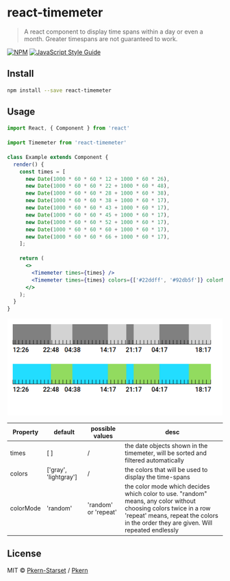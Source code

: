 # react-timemeter

> A react component to display time spans within a day or even a month. Greater timespans are not guaranteed to work.

[![NPM](https://img.shields.io/npm/v/react-timemeter.svg)](https://www.npmjs.com/package/react-timemeter) [![JavaScript Style Guide](https://img.shields.io/badge/code_style-standard-brightgreen.svg)](https://standardjs.com)

## Install

```bash
npm install --save react-timemeter
```

## Usage

```jsx
import React, { Component } from 'react'

import Timemeter from 'react-timemeter'

class Example extends Component {
  render() {
    const times = [
      new Date(1000 * 60 * 60 * 12 + 1000 * 60 * 26),
      new Date(1000 * 60 * 60 * 22 + 1000 * 60 * 48),
      new Date(1000 * 60 * 60 * 28 + 1000 * 60 * 38),
      new Date(1000 * 60 * 60 * 38 + 1000 * 60 * 17),
      new Date(1000 * 60 * 60 * 43 + 1000 * 60 * 17),
      new Date(1000 * 60 * 60 * 45 + 1000 * 60 * 17),
      new Date(1000 * 60 * 60 * 52 + 1000 * 60 * 17),
      new Date(1000 * 60 * 60 * 60 + 1000 * 60 * 17),
      new Date(1000 * 60 * 60 * 66 + 1000 * 60 * 17),
    ];

    return (
      <>
        <Timemeter times={times} />
        <Timemeter times={times} colors={['#22ddff', '#92db5f']} colorMode={'repeat'}/>
      </>
    );
  }
}
```

![img of the react-timemeter](https://github.com/Pkern-Starset/react-timemeter/blob/master/example/images/react-timemeter.png?raw=true "example from above")

| Property | default | possible values |  desc |
| --- | --- | --- | --- |
| times | [ ] | / | the date objects shown in the timemeter, will be sorted and filtered automatically |
| colors | ['gray', 'lightgray'] | / | the colors that will be used to display the time-spans |
| colorMode | 'random' | 'random' or 'repeat' | the color mode which decides which color to use. "random" means, any color without choosing colors twice in a row <br> 'repeat' means, repeat the colors in the order they are given. Will repeated endlessly


## License

MIT © [Pkern-Starset](https://github.com/Pkern-Starset) / [Pkern](https://gitlab.com/paskern)
